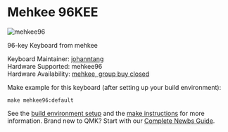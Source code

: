 # Mehkee 96KEE

![mehkee96](https://cdn.shopify.com/s/files/1/1799/1839/products/96KEE_-_1_-_Copy_1024x1024.jpg?v=1516262148)

96-key Keyboard from mehkee

Keyboard Maintainer: [johanntang](https://github.com/johanntang)  
Hardware Supported: mehkee96  
Hardware Availability: [mehkee, group buy closed](https://mehkee.com/products/96kee?variant=46912017423)  

Make example for this keyboard (after setting up your build environment):

    make mehkee96:default

See the [build environment setup](https://docs.qmk.fm/#/getting_started_build_tools) and the [make instructions](https://docs.qmk.fm/#/getting_started_make_guide) for more information. Brand new to QMK? Start with our [Complete Newbs Guide](https://docs.qmk.fm/#/newbs).

